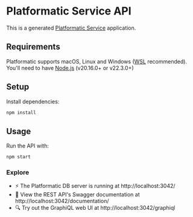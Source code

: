 # Platformatic Service API

This is a generated [Platformatic Service](https://docs.platformatic.dev/docs/reference/service/overview) application.

## Requirements

Platformatic supports macOS, Linux and Windows ([WSL](https://learn.microsoft.com/en-us/windows/wsl/) recommended).
You'll need to have [Node.js](https://nodejs.org/) (v20.16.0+ or v22.3.0+)

## Setup

Install dependencies:

```bash
npm install
```

## Usage

Run the API with:

```bash
npm start
```

### Explore
- ⚡ The Platformatic DB server is running at http://localhost:3042/
- 📔 View the REST API's Swagger documentation at http://localhost:3042/documentation/
- 🔍 Try out the GraphiQL web UI at http://localhost:3042/graphiql


